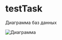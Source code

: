 # testTask

Диаграмма баз данных


![Диаграмма](https://user-images.githubusercontent.com/56934825/197143837-5db43ef6-4968-4e4c-b4eb-1db0b6a7f48e.png)
